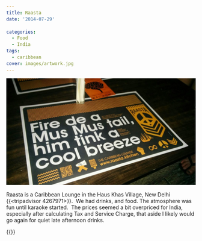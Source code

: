 ```yaml
---
title: Raasta
date: '2014-07-29'

categories:
  - Food
  - India
tags:
  - caribbean
cover: images/artwork.jpg
---
```


![IMG_20140729_195818](images/IMG_20140729_195818-1024x576.jpg)

Raasta is a Caribbean Lounge in the Haus Khas Village, New Delhi {{<tripadvisor 4267971>}}.  We had drinks, and food. The atmosphere was fun until karaoke started.  The prices seemed a bit overpriced for India, especially after calculating Tax and Service Charge, that aside I likely would go again for quiet late afternoon drinks.

{{<place ChIJfV3uSd4dDTkR6IC8HGtvMV4>}}